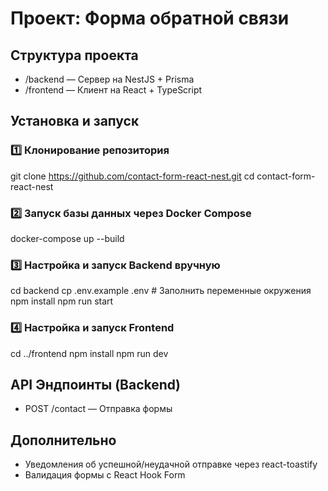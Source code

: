 # Проект: Форма обратной связи

## Структура проекта
- /backend — Сервер на NestJS + Prisma
- /frontend — Клиент на React + TypeScript

## Установка и запуск
### 1️⃣ Клонирование репозитория

git clone https://github.com/contact-form-react-nest.git
cd contact-form-react-nest


### 2️⃣ Запуск базы данных через Docker Compose

docker-compose up --build

### 3️⃣ Настройка и запуск Backend вручную

cd backend
cp .env.example .env # Заполнить переменные окружения
npm install
npm run start


### 4️⃣ Настройка и запуск Frontend

cd ../frontend
npm install
npm run dev


## API Эндпоинты (Backend)
- POST /contact — Отправка формы

## Дополнительно
- Уведомления об успешной/неудачной отправке через react-toastify
- Валидация формы с React Hook Form
